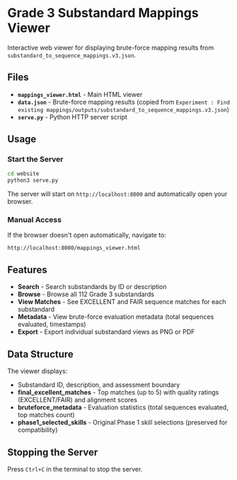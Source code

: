 # Grade 3 Substandard Mappings Viewer

Interactive web viewer for displaying brute-force mapping results from `substandard_to_sequence_mappings.v3.json`.

## Files

- **`mappings_viewer.html`** - Main HTML viewer
- **`data.json`** - Brute-force mapping results (copied from `Experiment : Find existing mappings/outputs/substandard_to_sequence_mappings.v3.json`)
- **`serve.py`** - Python HTTP server script

## Usage

### Start the Server

```bash
cd website
python3 serve.py
```

The server will start on `http://localhost:8000` and automatically open your browser.

### Manual Access

If the browser doesn't open automatically, navigate to:
```
http://localhost:8000/mappings_viewer.html
```

## Features

- **Search** - Search substandards by ID or description
- **Browse** - Browse all 112 Grade 3 substandards
- **View Matches** - See EXCELLENT and FAIR sequence matches for each substandard
- **Metadata** - View brute-force evaluation metadata (total sequences evaluated, timestamps)
- **Export** - Export individual substandard views as PNG or PDF

## Data Structure

The viewer displays:
- Substandard ID, description, and assessment boundary
- **final_excellent_matches** - Top matches (up to 5) with quality ratings (EXCELLENT/FAIR) and alignment scores
- **bruteforce_metadata** - Evaluation statistics (total sequences evaluated, top matches count)
- **phase1_selected_skills** - Original Phase 1 skill selections (preserved for compatibility)

## Stopping the Server

Press `Ctrl+C` in the terminal to stop the server.

